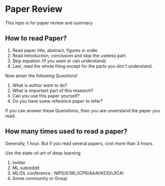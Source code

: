 # Paper Review

This repo is for paper review and summary

## How to read Paper?
1. Read paper title, abstract, figures in order.
2. Read introduction, conclusion and skip the useless part.
3. Skip equation (If you want or can understand)
4. Last, read the whole thing except for the parts you don't understand.


Now anser the following Questions!

1. What is author want to do?
2. What is important part of this research?
3. Can you use this paper yourself?
4. Do you have some reference paper to refer?

If you can answer these Quenstions, then you are unserstand the paper you read.


## How many times used to read a paper?
Generally, 1 hour.
But if you read several papers, cost more than 3 hours.

Use the state-of-art of deep learning
1. twitter
2. ML subreddit
3. ML/DL conference : NIPS/ICML/ICPR/AAAI/KDD/IJICAI
4. Some community or Group